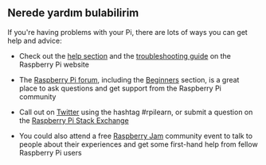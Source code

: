 ## Nerede yardım bulabilirim

If you're having problems with your Pi, there are lots of ways you can get help and advice:

+ Check out the [help section](https://www.raspberrypi.org/help/) and the [troubleshooting guide](https://www.raspberrypi.org/learning/troubleshooting-guide/) on the Raspberry Pi website

+ The [Raspberry Pi forum](https://www.raspberrypi.org/forums), including the [Beginners](https://www.raspberrypi.org/forums/viewforum.php?f=91) section, is a great place to ask questions and get support from the Raspberry Pi community

+ Call out on [Twitter](https://twitter.com) using the hashtag #rpilearn, or submit a question on the [Raspberry Pi Stack Exchange](https://raspberrypi.stackexchange.com/)

+ You could also attend a free [Raspberry Jam](https://rpf.io/jam) community event to talk to people about their experiences and get some first-hand help from fellow Raspberry Pi users